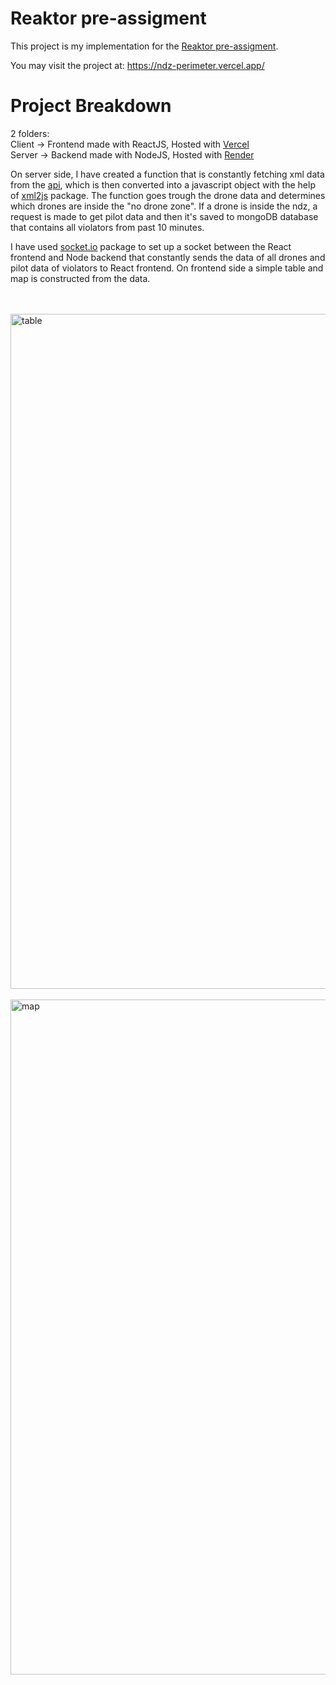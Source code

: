 # Reaktor pre-assigment

This project is my implementation for the [Reaktor pre-assigment](https://assignments.reaktor.com/birdnest/?_gl=1*ar90ta*_ga*MTcyODI2MDgxNi4xNjcwODQ0NTA5*_ga_DX023XT0SX*MTY3MDg0NDUwOS4xLjEuMTY3MDg0NDU2My42LjAuMA).

You may visit the project at: https://ndz-perimeter.vercel.app/ 

# Project Breakdown

2 folders: <br />
Client -> Frontend made with ReactJS, Hosted with [Vercel](https://vercel.com) <br />
Server -> Backend made with NodeJS, Hosted with [Render](https://render.com/)

On server side, I have created a function that is constantly fetching xml data from the [api](https://assignments.reaktor.com/birdnest/drones), which is then converted into a javascript object with the help of [xml2js](https://www.npmjs.com/package/xml2js) package. The function goes trough the drone data and determines which drones are inside the "no drone zone". If a drone is inside the ndz, a request is made to get pilot data and then it's saved to mongoDB database that contains all violators from past 10 minutes.

I have used [socket.io](https://www.npmjs.com/package/socket.io) package to set up a socket between the React frontend and Node backend that constantly sends the data of all drones and pilot data of violators to React frontend. On frontend side a simple table and map is constructed from the data.

<br />
<br />

<img width="1080" alt="table" src="https://user-images.githubusercontent.com/39335935/209678189-d421006c-1e0a-4ffd-9ef6-541f06ecc915.png">

<br />
<br />

<img width="1080" alt="map" src="https://user-images.githubusercontent.com/39335935/209678203-b3453fde-9662-4ee6-b19e-eca490e84a22.png">
